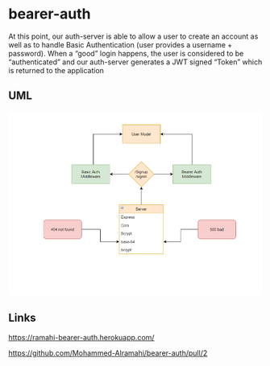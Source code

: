 # bearer-auth

At this point, our auth-server is able to allow a user to create an account as well as to handle Basic Authentication (user provides a username + password). When a “good” login happens, the user is considered to be “authenticated” and our auth-server generates a JWT signed “Token” which is returned to the application

## UML

![uml](uml-lab-07.PNG)

## Links

https://ramahi-bearer-auth.herokuapp.com/

https://github.com/Mohammed-Alramahi/bearer-auth/pull/2
